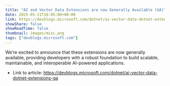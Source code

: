 ```yaml
---
title: "AI and Vector Data Extensions are now Generally Available (GA)"
date: 2025-05-21T16:05:00+00:00
link: https://devblogs.microsoft.com/dotnet/ai-vector-data-dotnet-extensions-ga
showShare: false
showReadTime: false
thumbnail: images/misc.png
tags: ["devblogs.microsoft.com"]
---
```

We’re excited to announce that these extensions are now generally available, providing developers with a robust foundation to build scalable, maintainable, and interoperable AI-powered applications.

- Link to article: https://devblogs.microsoft.com/dotnet/ai-vector-data-dotnet-extensions-ga